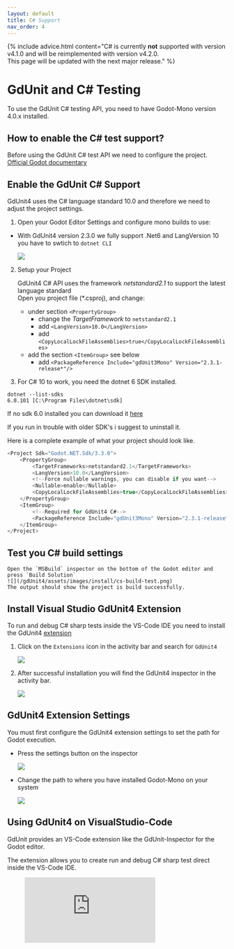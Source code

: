 ```yaml
---
layout: default
title: C# Support
nav_order: 4
---
```


{% include advice.html
content="C# is currently <b>not</b> supported with version v4.1.0 and will be reimplemented with version v4.2.0.<br> This page will be updated with the next major release."
%}


# GdUnit and C# Testing
To use the GdUnit C# testing API, you need to have Godot-Mono version 4.0.x installed.


## How to enable the C# test support?
Before using the GdUnit C# test API we need to configure the project.
[Official Godot documentary](https://docs.godotengine.org/en/stable/tutorials/scripting/c_sharp/c_sharp_basics.html#setting-up-c-for-godot)

## Enable the GdUnit C# Support
GdUnit4 uses the C# language standard 10.0 and therefore we need to adjust the project settings.<br>
1. Open your Godot Editor Settings and configure mono builds to use:
 * With GdUnit4 version 2.3.0 we fully support .Net6 and LangVersion 10 you have to swtich to `dotnet CLI`

    ![](/gdUnit4/assets/images/install/cs-setup.png)
2. Setup your Project

    GdUnit4 C# API uses the framework *netstandard2.1* to support the latest language standard<br>
    Open you project file (\*.csproj), and change:
    * under section `<PropertyGroup>`
        * change the *TargetFramework* to `netstandard2.1`
        * add `<LangVersion>10.0</LangVersion>`
        * add `<CopyLocalLockFileAssemblies>true</CopyLocalLockFileAssemblies>`
    * add the section `<ItemGroup>` see below
        * add `<PackageReference Include="gdUnit3Mono" Version="2.3.1-release*"/>`

3. For C# 10 to work, you need the dotnet 6 SDK installed. 

```
dotnet --list-sdks
6.0.101 [C:\Program Files\dotnet\sdk]
```

If no sdk 6.0 installed you can download it [here](https://dotnet.microsoft.com/en-us/download/dotnet/6.0)

If you run in trouble with older SDK's i suggest to uninstall it.

Here is a complete example of what your project should look like.
```cs
<Project Sdk="Godot.NET.Sdk/3.3.0">
	<PropertyGroup>
		<TargetFrameworks>netstandard2.1</TargetFrameworks>
		<LangVersion>10.0</LangVersion>
		<!--Force nullable warnings, you can disable if you want-->
		<Nullable>enable</Nullable>
		<CopyLocalLockFileAssemblies>true</CopyLocalLockFileAssemblies>
	</PropertyGroup>
	<ItemGroup>
		<!--Required for GdUnit4 C#-->
		<PackageReference Include="gdUnit3Mono" Version="2.3.1-release*"/>
	</ItemGroup>
</Project>
```

## Test you C# build settings

    Open the `MSBuild` inspector on the bottom of the Godot editor and press `Build Solution`
    ![](/gdUnit4/assets/images/install/cs-build-test.png)
    The output should show the project is build successfully.


## Install Visual Studio GdUnit4 Extension
To run and debug C# sharp tests inside the VS-Code IDE you need to install the GdUnit4 [extension](https://code.visualstudio.com/docs/editor/extension-marketplace)
1. Click on the `Extensions` icon in the activity bar and search for `GdUnit4`

    ![](/gdUnit4/assets/images/install/extensions-install.png)

2. After successful installation you will find the GdUnit4 inspector in the activity bar.

    ![](/gdUnit4/assets/images/install/vsc-extension.png)

## GdUnit4 Extension Settings
You must first configure the GdUnit4 extension settings to set the path for Godot execution.

- Press the settings button on the inspector

    ![](/gdUnit4/assets/images/settings/vsc-extension-settings-button.png)
- Change the path to where you have installed Godot-Mono on your system

    ![](/gdUnit4/assets/images/settings/vsc-extension-settings-godot-path.png)


## Using GdUnit4 on VisualStudio-Code
GdUnit provides an VS-Code extension like the GdUnit-Inspector for the Godot editor.

The extension allows you to create run and debug C# sharp test direct inside the VS-Code IDE.
<figure class="video_container">
  <iframe src="https://www.youtube.com/embed/qD-1BQuWwLs" frameborder="0" allowfullscreen="true"> </iframe>
</figure> 
